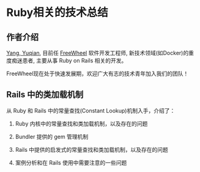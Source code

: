 # Ruby相关的技术总结

## 作者介绍

[Yang, Yuqian]((http://blog.csdn.net/boscoyounglovely)), 目前任 [FreeWheel](http://baike.baidu.com/link?url=CMQTQA8N-eBfrsn5dmazsIFN2KP4PzTV_0lqLYheJzpgvyOHxmdxeARr6nIQa1ZGiFDDhjsTBNSFgRUsz-Rseq) 软件开发工程师, 新技术领域(如Docker)的重度痴迷患者, 主要从事 Ruby on Rails 相关的开发。

FreeWheel现在处于快速发展期，欢迎广大有志的技术青年加入我们的团队！


## Rails 中的类加载机制

从 Ruby 和 Rails 中的常量查找(Constant Lookup)机制入手，介绍了：

1. Ruby 内核中的常量查找和类加载机制，以及存在的问题

2. Bundler 提供的 gem 管理机制

3. Rails 中提供的启发式的常量查找和类加载机制，以及存在的问题

4. 案例分析和在 Rails 使用中需要注意的一些问题


